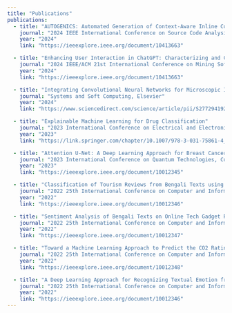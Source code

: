 ```yaml
---
title: "Publications"
publications:
  - title: "AUTOGENICS: Automated Generation of Context-Aware Inline Comments for Code Snippets on Programming Q&A Sites Using LLM"
    journal: "2024 IEEE International Conference on Source Code Analysis and Manipulation (SCAM)"
    year: "2024"
    link: "https://ieeexplore.ieee.org/document/10413663"

  - title: "Enhancing User Interaction in ChatGPT: Characterizing and Consolidating Multiple Prompts for Issue Resolution"
    journal: "2024 IEEE/ACM 21st International Conference on Mining Software Repositories (MSR)"
    year: "2024"
    link: "https://ieeexplore.ieee.org/document/10413663"

  - title: "Integrating Convolutional Neural Networks for Microscopic Image Analysis in Acute Lymphoblastic Leukemia Classification"
    journal: "Systems and Soft Computing, Elsevier"
    year: "2024"
    link: "https://www.sciencedirect.com/science/article/pii/S2772941924000504"

  - title: "Explainable Machine Learning for Drug Classification"
    journal: "2023 International Conference on Electrical and Electronics Engineering"
    year: "2023"
    link: "https://link.springer.com/chapter/10.1007/978-3-031-75861-4_51"

  - title: "Attention U-Net: A Deep Learning Approach for Breast Cancer Segmentation"
    journal: "2023 International Conference on Quantum Technologies, Communications, Computing, Hardware and Embedded Systems Security (iQ-CCHESS)"
    year: "2023"
    link: "https://ieeexplore.ieee.org/document/10012345"

  - title: "Classification of Tourism Reviews from Bengali Texts using Multinomial Naïve Bayes"
    journal: "2022 25th International Conference on Computer and Information Technology (ICCIT)"
    year: "2022"
    link: "https://ieeexplore.ieee.org/document/10012346"

  - title: "Sentiment Analysis of Bengali Texts on Online Tech Gadget Reviews using Machine Learning"
    journal: "2022 25th International Conference on Computer and Information Technology (ICCIT)"
    year: "2022"
    link: "https://ieeexplore.ieee.org/document/10012347"

  - title: "Toward a Machine Learning Approach to Predict the CO2 Rating of Fuel-Consuming Vehicles in Canada"
    journal: "2022 25th International Conference on Computer and Information Technology (ICCIT)"
    year: "2022"
    link: "https://ieeexplore.ieee.org/document/10012348"

  - title: "A Deep Learning Approach for Recognizing Textual Emotion from Bengali-English Code-Mixed Data"
    journal: "2022 25th International Conference on Computer and Information Technology (ICCIT)"
    year: "2022"
    link: "https://ieeexplore.ieee.org/document/10012346"
---
```

